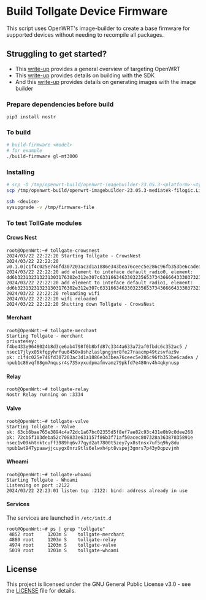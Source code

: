 # Build Tollgate Device Firmware

This script uses OpenWRT's image-builder to create a base firmware for supported devices without needing to recompile all packages.

## Struggling to get started?

* This [write-up](https://njump.me/nevent1qqsrkfkdwy8q693vtrs789t7gf0vt86avkp7ufcmn5j0rhuvpr35zsqprfmhxue69uhhgmmvd33x7mm5dqh8xar9deejuer9wchsyg9nugltwgmmxedv4xwf628swz33f4s6sdl8h58uhv8s89xae7mzrqpsgqqqqqqsy3ukmv) provides a general overview of targeting OpenWRT
* This [write-up](https://njump.me/nevent1qqs2yfg6yuzkfd8ymry2hqt9a8vzf86zsuwh4phkmumdfk5kpke95jsppemhxue69uhkummn9ekx7mp0qgst8c37ku3hkdj6e2vun550qu9rzntp4qm700g0ewc0qw2dmnakyxqrqsqqqqqpxv8pu3) provides details on building with the SDK
* And this [write-up](https://njump.me/nevent1qqsge5zzeya9e0v5pftg2durq5htc6cpd93d3qs7tezcfadsme0ckcqppemhxue69uhkummn9ekx7mp0qgst8c37ku3hkdj6e2vun550qu9rzntp4qm700g0ewc0qw2dmnakyxqrqsqqqqqppkccyz) provides details on generating images with the image builder

### Prepare dependencies before build
```
pip3 install nostr
```

### To build

```bash
# build-firmware <model>
# for example
./build-firmware gl-mt3000
```

### Installing
```bash
# scp -O /tmp/openwrt-build/openwrt-imagebuilder-23.05.3-<platform>-<type>.Linux-x86_64/bin/targets/<platform>/<type>/openwrt-23.05.3-<target-device>-<profile>-squashfs-sysupgrade.bin root@<dest>:/tmp
scp /tmp/openwrt-build/openwrt-imagebuilder-23.05.3-mediatek-filogic.Linux-x86_64/bin/targets/mediatek/filogic/openwrt-23.05.3-mediatek-filogic-glinet_gl-mt3000-squashfs-sysupgrade.bin root@192.168.8.1:/tmp/.

ssh <device>
sysupgrade -v /tmp/firmware-file
```

### To test TollGate modules

#### Crows Nest
```
root@OpenWrt:~# tollgate-crowsnest 
2024/03/22 22:22:20 Starting Tollgate - CrowsNest
2024/03/22 22:22:20 v0.1.0|c1f4c025e746fd307203ac3d1a1886e343bea76ceec5e286c96fb353be6cadea|KiB|1049000|sat|192.168.1.1
2024/03/22 22:22:20 add element to inteface default_radio0, element: dd6b323132313231303176302e312e307c633166346330323565373436666433303732303361633364316131383836653334336265613736636565633565323836633936666233353362653663616465617c4b69427c313034393030307c7361747c3139322e3136382e312e31
2024/03/22 22:22:20 add element to inteface default_radio1, element: dd6b323132313231303176302e312e307c633166346330323565373436666433303732303361633364316131383836653334336265613736636565633565323836633936666233353362653663616465617c4b69427c313034393030307c7361747c3139322e3136382e312e31
2024/03/22 22:22:20 reloading wifi
2024/03/22 22:22:20 wifi reloaded
2024/03/22 22:22:20 Shutting down Tollgate - CrowsNest
```

#### Merchant
```
root@OpenWrt:~# tollgate-merchant 
Starting Tollgate - merchant
privateKey: f4be433e9648024b8d3ce6ab4798f0b8bfd87c3344a633a72af0fbdc6c352ac5 / nsec17jlyx05kfqpyhrfuu6450x8shzlaslpngjnr8fe27raacmp49tzsvfaz9v
pk: c1f4c025e746fd307203ac3d1a1886e343bea76ceec5e286c96fb353be6cadea / npub1c86vqf08gm7nqusr4s735xyxudpmafmvamz79pkfd7e480nv4h4qkynusp
```

#### Relay
```
root@OpenWrt:~# tollgate-relay 
Nostr Relay running on :3334
```

#### Valve
```
root@OpenWrt:~# tollgate-valve 
Starting Tollgate - Valve
sk: 63cb6bae765e3894c4a72dc1a67bc02355d5f8ef7ae82c93c431e0b9c0dee268
pk: 72cb5f103deba52c708833e631157f86b3f71af50acec807328a36387835891e
nsec1v09khtnktcuff3989hq6v77qyd2at7800t5zey7yx8stnsx7uf5q9hy8du
npub1wt947ypaawjjcuygx0nrz9tls6elwxh4pt8vspej3gmrs7p43y0qpzvjmh
```

#### Whoami
```
root@OpenWrt:~# tollgate-whoami 
Starting Tollgate - Whoami
Listening on port :2122
2024/03/22 22:23:01 listen tcp :2122: bind: address already in use
```

#### Services
The services are launched in `/etc/init.d`

```
root@OpenWrt:~# ps | grep "tollgate"
 4852 root     1203m S    tollgate-merchant
 4880 root     1203m S    tollgate-relay
 4974 root     1203m S    tollgate-valve
 5019 root     1201m S    tollgate-whoami
```

## License
This project is licensed under the GNU General Public License v3.0 - see the [LICENSE](LICENSE) file for details.
